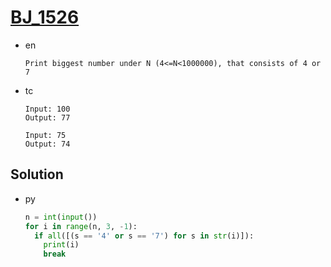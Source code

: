 # [BJ_1526](https://acmicpc.net/problem/1526)

* en

  ```en
  Print biggest number under N (4<=N<1000000), that consists of 4 or 7
  ```

* tc

  ```tc
  Input: 100
  Output: 77

  Input: 75
  Output: 74
  ```

## Solution

* py

  ```py
  n = int(input())
  for i in range(n, 3, -1):
    if all([(s == '4' or s == '7') for s in str(i)]):
      print(i)
      break
  ```
